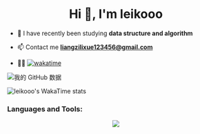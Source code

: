 <h1 align="center">Hi 👋, I'm leikooo</h1>

- 🌱 I have recently been studying **data structure and algorithm**
  
- 📫 Contact me **liangzilixue123456@gmail.com**
- 👨‍💻 [![wakatime](https://wakatime.com/badge/user/a228c760-7940-48c2-a004-cb86b5a38fbf.svg)](https://wakatime.com/@a228c760-7940-48c2-a004-cb86b5a38fbf)

![我的 GitHub 数据](https://github-readme-stats.vercel.app/api?username=lieeew&show_icons=true&theme=radical)

![leikooo's WakaTime stats](https://github-readme-stats.vercel.app/api/wakatime?username=leikooo\&layout=compact&theme=radical)


<h3 align="left">Languages and Tools:</h3>
<p align="center">
  <a href="https://skillicons.dev">
    <img src="https://skillicons.dev/icons?i=java,vue,js,rust,idea,github,md,mysql,redis,docker,sublime,vscode,powershell,linux,nginx" />
  </a>
</p>
